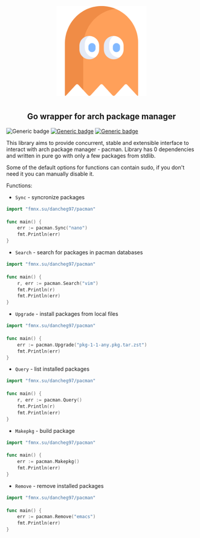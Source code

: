<p align="center">
<img style="align: center; padding-left: 10px; padding-right: 10px; padding-bottom: 10px;" width="238px" height="238px" src="pacman.png" />
</p>

<h2 align="center">Go wrapper for arch package manager</h2>

![Generic badge](https://img.shields.io/badge/status-alpha-red.svg)
[![Generic badge](https://img.shields.io/badge/license-gpl-orange.svg)](https://fmnx.su/dancheg97/pacman/src/branch/main/LICENSE)
[![Generic badge](https://img.shields.io/badge/fmnx-repo-006db0.svg)](https://fmnx.su/dancheg97/pack)

This library aims to provide concurrent, stable and extensible interface to interact with arch package manager - pacman. Library has 0 dependencies and written in pure go with only a few packages from stdlib.

Some of the default options for functions can contain sudo, if you don't need it you can manually disable it.

Functions:

- `Sync` - syncronize packages

```go
import "fmnx.su/dancheg97/pacman"

func main() {
	err := pacman.Sync("nano")
    fmt.Println(err)
}
```

- `Search` - search for packages in pacman databases

```go
import "fmnx.su/dancheg97/pacman"

func main() {
	r, err := pacman.Search("vim")
    fmt.Println(r)
    fmt.Println(err)
}
```

- `Upgrade` - install packages from local files

```go
import "fmnx.su/dancheg97/pacman"

func main() {
	err := pacman.Upgrade("pkg-1-1-any.pkg.tar.zst")
    fmt.Println(err)
}
```

- `Query` - list installed packages

```go
import "fmnx.su/dancheg97/pacman"

func main() {
	r, err := pacman.Query()
    fmt.Println(r)
    fmt.Println(err)
}
```

- `Makepkg` - build package

```go
import "fmnx.su/dancheg97/pacman"

func main() {
    err := pacman.Makepkg()
    fmt.Println(err)
}
```

- `Remove` - remove installed packages

```go
import "fmnx.su/dancheg97/pacman"

func main() {
    err := pacman.Remove("emacs")
    fmt.Println(err)
}
```
